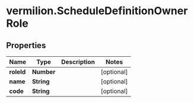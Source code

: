 # vermilion.ScheduleDefinitionOwnerRole

## Properties

Name | Type | Description | Notes
------------ | ------------- | ------------- | -------------
**roleId** | **Number** |  | [optional] 
**name** | **String** |  | [optional] 
**code** | **String** |  | [optional] 


